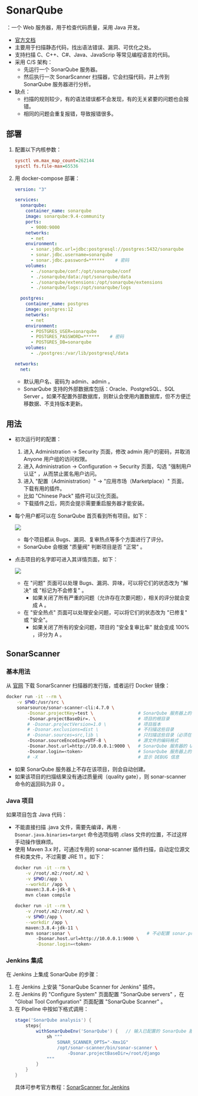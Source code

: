 # SonarQube

：一个 Web 服务器，用于检查代码质量，采用 Java 开发。
- [官方文档](https://docs.sonarqube.org/latest/)
- 主要用于扫描静态代码，找出语法错误、漏洞、可优化之处。
- 支持扫描 C、C++、C#、Java、JavaScrip 等常见编程语言的代码。
- 采用 C/S 架构：
  - 先运行一个 SonarQube 服务器。
  - 然后执行一次 SonarScanner 扫描器，它会扫描代码，并上传到 SonarQube 服务器进行分析。
- 缺点：
  - 扫描的规则较少，有的语法错误都不会发现，有的无关紧要的问题也会报错。
  - 相同的问题会重复报错，导致报错很多。

## 部署

1. 配置以下内核参数：
    ```ini
    sysctl vm.max_map_count=262144
    sysctl fs.file-max=65536
    ```

2. 用 docker-compose 部署：
    ```yml
    version: "3"

    services:
      sonarqube:
        container_name: sonarqube
        image: sonarqube:9.4-community
        ports:
          - 9000:9000
        networks:
          - net
        environment:
          - sonar.jdbc.url=jdbc:postgresql://postgres:5432/sonarqube
          - sonar.jdbc.username=sonarqube
          - sonar.jdbc.password=******    # 密码
        volumes:
          - ./sonarqube/conf:/opt/sonarqube/conf
          - ./sonarqube/data:/opt/sonarqube/data
          - ./sonarqube/extensions:/opt/sonarqube/extensions
          - ./sonarqube/logs:/opt/sonarqube/logs

      postgres:
        container_name: postgres
        image: postgres:12
        networks:
          - net
        environment:
          - POSTGRES_USER=sonarqube
          - POSTGRES_PASSWORD=******    # 密码
          - POSTGRES_DB=sonarqube
        volumes:
          - ./postgres:/var/lib/postgresql/data

    networks:
      net:
    ```
    - 默认用户名、密码为 admin、admin 。
    - SonarQube 支持的外部数据库包括：Oracle、PostgreSQL、SQL Server 。如果不配置外部数据库，则默认会使用内置数据库，但不方便迁移数据、不支持版本更新。

## 用法

- 初次运行时的配置：
  1. 进入 Administration -> Security 页面，修改 admin 用户的密码，并取消 Anyone 用户组的访问权限。
  2. 进入 Administration -> Configuration -> Security 页面，勾选 "强制用户认证" ，从而禁止匿名用户访问。
  3. 进入 "配置（Administration）" -> "应用市场（Marketplace）" 页面，下载有用的插件。
    - 比如 "Chinese Pack" 插件可以汉化页面。
    - 下载插件之后，网页会提示需要重启服务器才能安装。

- 每个用户都可以在 SonarQube 首页看到所有项目。如下：

  ![](./sonarqube_1.png)

  - 每个项目都从 Bugs、漏洞、复审热点等多个方面进行了评分。
  - SonarQube 会根据 "质量阀" 判断项目是否 "正常" 。

- 点击项目的名字即可进入其详情页面，如下：

  ![](./sonarqube_2.png)

  - 在 "问题" 页面可以处理 Bugs、漏洞、异味，可以将它们的状态改为 "解决" 或 "标记为不会修复" 。
    - 如果关闭了所有严重的问题（允许存在次要问题），相关的评分就会变成 A 。
  - 在 "安全热点" 页面可以处理安全问题，可以将它们的状态改为 "已修复" 或 "安全"。
    - 如果关闭了所有的安全问题，项目的 "安全复审比率" 就会变成 100% ，评分为 A 。

## SonarScanner

### 基本用法

从 [官网](https://docs.sonarqube.org/latest/analysis/scan/sonarscanner/) 下载 SonarScanner 扫描器的发行版，或者运行 Docker 镜像：
```sh
docker run -it --rm \
    -v $PWD:/usr/src \
    sonarsource/sonar-scanner-cli:4.7.0 \
        -Dsonar.projectKey=test \                 # SonarQube 服务器上的项目名
        -Dsonar.projectBaseDir=. \                # 项目的根目录
        # -Dsonar.projectVersion=1.0 \            # 项目版本
        # -Dsonar.exclusions=dist \               # 不扫描这些目录
        # -Dsonar.sources=src,lib \               # 只扫描这些目录（必须在 projectBaseDir 之下）
        -Dsonar.sourceEncoding=UTF-8 \            # 源文件的编码格式
        -Dsonar.host.url=http://10.0.0.1:9000 \   # SonarQube 服务器的 URL
        -Dsonar.login=<token>                     # SonarQube 服务器上的用户密钥
        # -X                                      # 显示 DEBUG 信息
```
- 如果 SonarQube 服务器上不存在该项目，则会自动创建。
- 如果该项目的扫描结果没有通过质量阀（quality gate），则 sonar-scanner 命令的返回码为非 0 。

### Java 项目

如果项目包含 Java 代码：
- 不能直接扫描 .java 文件，需要先编译，再用 `-Dsonar.java.binaries=target` 命令选项指明 .class 文件的位置，不过这样手动操作很麻烦。
- 使用 Maven 3.x 时，可通过专用的 sonar-scanner 插件扫描，自动定位源文件和类文件，不过需要 JRE 11 。如下：
  ```sh
  docker run -it --rm \
      -v /root/.m2:/root/.m2 \
      -v $PWD:/app \
      --workdir /app \
      maven:3.8.4-jdk-8 \
      mvn clean compile

  docker run -it --rm \
      -v /root/.m2:/root/.m2 \
      -v $PWD:/app \
      --workdir /app \
      maven:3.8.4-jdk-11 \
      mvn sonar:sonar \                             # 不必配置 sonar.projectKey ，因为它会根据 pom.xml 自动配置
          -Dsonar.host.url=http://10.0.0.1:9000 \
          -Dsonar.login=<token>
  ```

### Jenkins 集成

在 Jenkins 上集成 SonarQube 的步骤：
1. 在 Jenkins 上安装 "SonarQube Scanner for Jenkins" 插件。
2. 在 Jenkins 的 "Configure System" 页面配置 "SonarQube servers" ，在 "Global Tool Configuration" 页面配置 "SonarQube Scanner" 。
3. 在 Pipeline 中按如下格式调用：
    ```groovy
    stage('SonarQube analysis') {
        steps{
            withSonarQubeEnv('SonarQube') {   // 输入已配置的 SonarQube 服务器的名称
                sh """
                    SONAR_SCANNER_OPTS="-Xmx1G"
                    /opt/sonar-scanner/bin/sonar-scanner \
                        -Dsonar.projectBaseDir=/root/django
                """
            }
        }
    }
    ```
    具体可参考官方教程：[SonarScanner for Jenkins](https://docs.sonarqube.org/latest/analysis/scan/sonarscanner-for-jenkins/)
